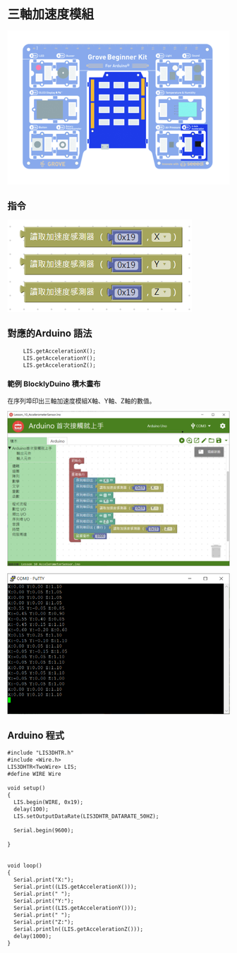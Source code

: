 # 三軸加速度模組

![](../../../.gitbook/assets/gyro.jpg)

## **指令**

![](../../../.gitbook/assets/lesson_10_accelerometersensor2.png)

## **對應的**Arduino 語法

```text
     LIS.getAccelerationX();
     LIS.getAccelerationY();
     LIS.getAccelerationZ();
```

### 範例 BlocklyDuino 積木畫布

在序列埠印出三軸加速度模組X軸、Y軸、Z軸的數值。

![](../../../.gitbook/assets/lesson_10_accelerometersensor.png)

![](../../../.gitbook/assets/lesson_10_accelerometersensor3.png)

## Arduino 程式

```text
#include "LIS3DHTR.h"
#include <Wire.h>
LIS3DHTR<TwoWire> LIS;
#define WIRE Wire

void setup()
{
  LIS.begin(WIRE, 0x19);
  delay(100);
  LIS.setOutputDataRate(LIS3DHTR_DATARATE_50HZ);

  Serial.begin(9600);

}


void loop()
{
  Serial.print("X:");
  Serial.print((LIS.getAccelerationX()));
  Serial.print(" ");
  Serial.print("Y:");
  Serial.print((LIS.getAccelerationY()));
  Serial.print(" ");
  Serial.print("Z:");
  Serial.println((LIS.getAccelerationZ()));
  delay(1000);
}
```


